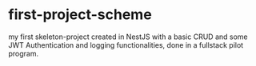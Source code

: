 # first-project-scheme
my first skeleton-project created in NestJS with a basic CRUD and some JWT Authentication and logging functionalities, done in a fullstack pilot program.
